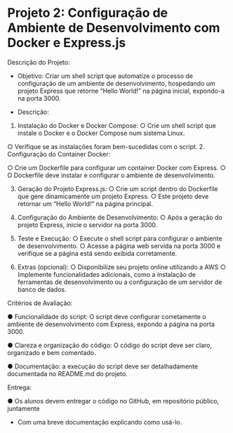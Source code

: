 # Projeto 2: Configuração de Ambiente de Desenvolvimento com Docker e Express.js

Descrição do Projeto:

* Objetivo: Criar um shell script que automatize o processo de configuração de um ambiente
de desenvolvimento, hospedando um projeto Express que retorne “Hello World!” na página
inicial, expondo-a na porta 3000.

* Descrição:

1. Instalação do Docker e Docker Compose:
○ Crie um shell script que instale o Docker e o Docker Compose num sistema
Linux.

○ Verifique se as instalações foram bem-sucedidas com o script.
2. Configuração do Container Docker:

○ Crie um Dockerfile para configurar um container Docker com Express.
○ O Dockerfile deve instalar e configurar o ambiente de desenvolvimento.

3. Geração do Projeto Express.js:
○ Crie um script dentro do Dockerfile que gere dinamicamente um projeto
Express.
○ Este projeto deve retornar um “Hello World!” na página principal.

4. Configuração do Ambiente de Desenvolvimento:
○ Após a geração do projeto Express, inicie o servidor na porta 3000.

5. Teste e Execução:
○ Execute o shell script para configurar o ambiente de desenvolvimento.
○ Acesse a página web servida na porta 3000 e verifique se a página está
sendo exibida corretamente.

6. Extras (opcional):
○ Disponibilize seu projeto online utilizando a AWS
○ Implemente funcionalidades adicionais, como a instalação de ferramentas de
desenvolvimento ou a configuração de um servidor de banco de dados.

Critérios de Avaliação: </p>
● Funcionalidade do script: O script deve configurar corretamente o ambiente de
desenvolvimento com Express, expondo a página na porta 3000. </p>

● Clareza e organização do código: O código do script deve ser claro, organizado e bem comentado. </p>

● Documentação: a execução do script deve ser detalhadamente documentada no
README.md do projeto. </p>

Entrega: </p>
● Os alunos devem entregar o código no GitHub, em repositório público, juntamente </p>

- Com uma breve documentação explicando como usá-lo.